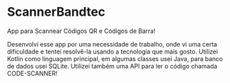 # ScannerBandtec
App para Scannear Códigos QR e Códigos de Barra!

Desenvolvi esse app por uma necessidade de trabalho, onde vi uma certa dificuldade e tentei resolvê-la usando a tecnologia que mais gosto.
Utilizei Kotlin como linguagem principal, em algumas classes usei Java, para banco de dados usei SQLite.
Utilizei também uma API para ler o código chamada CODE-SCANNER!
